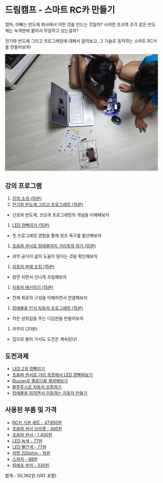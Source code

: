 # 드림캠프 - 스마트 RC카 만들기

엄마, 아빠는 반도체 회사에서 어떤 것을 만드는 것일까? 시커먼 초코렛 조각 같은 반도체는 녹색판에 붙어서 무얼하고 있는걸까?

전기와 반도체 그리고 프로그래밍에 대해서 알아보고, 그 기술로 동작하는 스마트 RC카를 만들어보자!

![play](./intro.jpg)

## 강의 프로그램
1. [강의 소개 (10분)](./introduce)
1. [전기와 반도체 그리고 프로그래밍 (15분)](./semiconductor)
 - 신호와 반도체, 코딩과 프로그래밍의 개념을 이해해보자
1. [LED 깜빡이기 (15분)](./led)
 - 첫 프로그래밍 경험을 통해 창조 욕구를 발산해보자
1. [초음파 센서로 장애물까지 거리측정 하기 (15분)](./ultrasound)
 - 과학 공식이 삶이 도움이 된다는 것을 확인해보자
1. [자동차 본체 조립 (15분)](./car-assembly)
 - 잠깐 쉬면서 신나게 조립해보자
1. [자동차 배선하기 (15분)](./car-circuit)
 - 전체 회로의 구성을 이해하면서 연결해보자
1. [장애물을 인식 자동차 프로그래밍 (15분)](./car-programming)
 - 작은 성취감을 주는 디딤판을 만들어보자
1. 마무리 (20분)
 - 집으로 돌아 가서도 도전은 계속된다!

## 도전과제
- [LED 2개 깜빡이기](./led-quiz)
- [초음파 센서로 거리 측정해서 LED 깜빡여보기](./ultrasound-quiz)
- [Buzzer로 멜로디를 재생해보기](./buzzer-quiz)
- [블루투스로 자동차 조종하기](./car-bt)
- [장애물을 피하면서 이동하는 자동차 만들기](./smart-car)

## 사용된 부품 및 가격
- [RC카 기본 세트 - 47,850원](https://www.devicemart.co.kr/goods/view?no=1385495)
- [초음파 센서 브라켓 - 495원](https://www.devicemart.co.kr/goods/view?no=1323060)
- [초음파 센서 - 1,430원](https://www.devicemart.co.kr/goods/view?no=1076851)
- [LED 녹색 - 77원](https://www.devicemart.co.kr/goods/view?no=2853)
- [LED 빨간색 - 77원](https://www.devicemart.co.kr/goods/view?no=2851)
- [저항 220ohm - 15원](https://www.devicemart.co.kr/goods/view?no=890)
- [스위치 - 88원](https://www.devicemart.co.kr/goods/view?no=1361702)
- [피에조 부저 - 330원](https://www.devicemart.co.kr/goods/view?no=1361187)

합계 - 50,362원 (VAT 포함)
